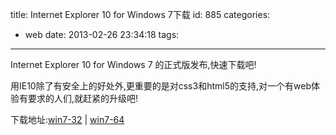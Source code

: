 title: Internet Explorer 10 for Windows 7下载
id: 885
categories:
  - web
date: 2013-02-26 23:34:18
tags:
---

Internet Explorer 10 for Windows 7 的正式版发布,快速下载吧!
</br>

用IE10除了有安全上的好处外,更重要的是对css3和html5的支持,对一个有web体验有要求的人们,就赶紧的升级吧!
</br>

下载地址:[win7-32](http://download.microsoft.com/download/4/1/4/4149BFB1-AC27-401D-943F-DA1BBD0537C5/IE10-Windows6.1-x86-zh-cn.exe "win7-32") | [win7-64](http://download.microsoft.com/download/3/7/D/37DC542A-AE01-4E4B-99A0-FCFD5F7F19E7/IE10-Windows6.1-x64-zh-cn.exe "win7-64")